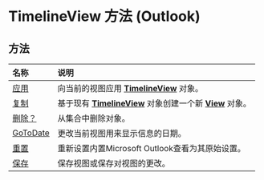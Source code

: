 
# TimelineView 方法 (Outlook)

## 方法



|**名称**|**说明**|
|:-----|:-----|
|[应用](92edb6d3-78ac-47ab-0419-add6b6d74e19.md)|向当前的视图应用  **[TimelineView](fb14c1a1-f542-fa1e-f30f-c5ee3d2f0206.md)** 对象。|
|[复制](0fb16952-06bb-d8ca-a8f2-9cb2e99fa299.md)|基于现有  **[TimelineView](fb14c1a1-f542-fa1e-f30f-c5ee3d2f0206.md)** 对象创建一个新 **[View](41c8d149-9912-1685-4c8b-3c849cc6f1ed.md)** 对象。|
|[删除？](d376fc7e-d702-bb64-962d-ea5186fce5ab.md)|从集合中删除对象。|
|[GoToDate](99983956-0a2f-ab4b-f656-ea6847185e67.md)|更改当前视图用来显示信息的日期。|
|[重置](d101d006-9a95-81ed-d632-23f6c534d471.md)|重新设置内置Microsoft Outlook查看为其原始设置。|
|[保存](fce2dac2-9f78-6211-e2d6-afb28d5dcbb7.md)|保存视图或保存对视图的更改。|
